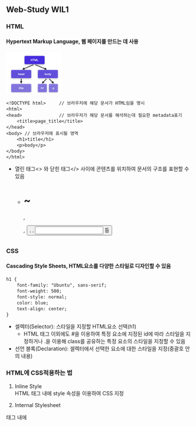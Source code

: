 ## Web-Study WIL1

### HTML
#### Hypertext Markup Language, 웹 페이지를 만드는 데 사용
<img src="/Week1/structure.jpg" width="30%" alt="HTML structure">

    <!DOCTYPE html>     // 브라우저에 해당 문서가 HTML임을 명시
    <html>
    <head>              // 브라우저가 해당 문서를 해석하는데 필요한 metadata표기
        <title>page_title</title>
    </head>
    <body> // 브라우저에 표시될 영역
        <h1>title</h1>
        <p>body</p>
    </body>
    </html>

- 열린 태그<> 와 닫힌 태그</> 사이에 콘텐츠를 위치하여 문서의 구조를 표현할 수 있음
    + <h1>~<h6>, <p>, <button>, <img>, <input> 등

### CSS
#### Cascading Style Sheets, HTML요소를 다양한 스타일로 디자인할 수 있음

    h1 {
        font-family: "Ubuntu", sans-serif;
        font-weight: 500;
        font-style: normal;
        color: blue;
        text-align: center;
    }

- 셀렉터(Selector): 스타일을 지정할 HTML요소 선택(h1)
    * HTML 태그 이외에도 #을 이용하여 특정 요소에 지정된 id에 따라 스타일을 지정하거나 .을 이용해 class를 공유하는 특정 요소의 스타일을 지정할 수 있음
- 선언 블록(Declaration): 셀렉터에서 선택한 요소에 대한 스타일을 지정(중괄호 안의 내용)

### HTML에 CSS적용하는 법
1. Inline Style   
HTML 태그 내에 style 속성을 이용하여 CSS 지정   

2. Internal Stylesheet   
<head>태그 내에 <style>태그를 삽입하고 해당 태그 사이에 CSS 문법 작성   

    <head>
        <style>
            h1 {
                color: blue;
                text-align: center;
            }
        </style>
    </head>

3. External Stylesheet   
<head>태그 내에 <link>태그를 삽입하여 HTML문서에 CSS연결   

    <head>
        <style>
            <link rel="stylesheet href="/style.css">
        </style>
    </head>


---
### 과제 사진
###### <img src="/Week1/webstudy.jpg" width="70%" alt="screenshot"></img>